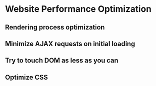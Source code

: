 # Website Performance Optimization

## Rendering process optimization

## Minimize AJAX requests on initial loading

## Try to touch DOM as less as you can

## Optimize CSS 
